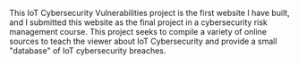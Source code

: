 This IoT Cybersecurity Vulnerabilities project is the first website I have built, and I submitted this website as the final project in a cybersecurity risk management course. This project seeks to compile a variety of online sources to teach the viewer about IoT Cybersecurity and provide a small "database" of IoT cybersecurity breaches.
